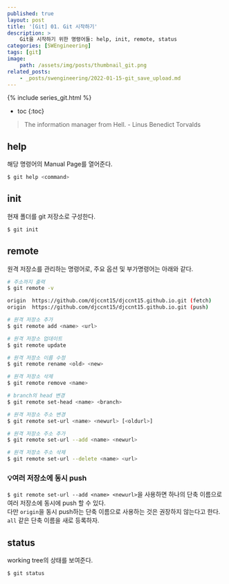 ```yaml
---
published: true
layout: post
title: '[Git] 01. Git 시작하기'
description: >
    Git을 시작하기 위한 명령어들: help, init, remote, status
categories: [SWEngineering]
tags: [git]
image:
    path: /assets/img/posts/thumbnail_git.png
related_posts:
    - _posts/swengineering/2022-01-15-git_save_upload.md
---
```

{% include series_git.html %}
* toc
{:toc}

> The information manager from Hell. - Linus Benedict Torvalds

## help

해당 명령어의 Manual Page를 열어준다.  

```bash
$ git help <command>
```

## init

현재 폴더를 git 저장소로 구성한다.  

```bash
$ git init
```

## remote

원격 저장소를 관리하는 명령어로, 주요 옵션 및 부가명령어는 아래와 같다.  

```bash
# 주소까지 출력
$ git remote -v
```
```bash
origin  https://github.com/djccnt15/djccnt15.github.io.git (fetch)
origin  https://github.com/djccnt15/djccnt15.github.io.git (push)
```

```bash
# 원격 저장소 추가
$ git remote add <name> <url>

# 원격 저장소 업데이트
$ git remote update

# 원격 저장소 이름 수정
$ git remote rename <old> <new>

# 원격 저장소 삭제
$ git remote remove <name>

# branch의 head 변경
$ git remote set-head <name> <branch>

# 원격 저장소 주소 변경
$ git remote set-url <name> <newurl> [<oldurl>]

# 원격 저장소 주소 추가
$ git remote set-url --add <name> <newurl>

# 원격 저장소 주소 삭제
$ git remote set-url --delete <name> <url>
```

### 💡여러 저장소에 동시 push

`$ git remote set-url --add <name> <newurl>`을 사용하면 하나의 단축 이름으로 여러 저장소에 동시에 push 할 수 있다.  
다만 `origin`을 동시 push하는 단축 이름으로 사용하는 것은 권장하지 않는다고 한다. `all` 같은 단축 이름을 새로 등록하자.  

## status

working tree의 상태를 보여준다.  

```bash
$ git status
```